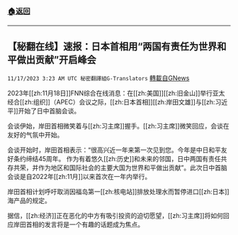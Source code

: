 ###  [:house:返回](README.md)
---


## 【秘翻在线】速报：日本首相用“两国有责任为世界和平做出贡献”开启峰会
`11/17/2023 3:23 AM UTC 秘密翻譯組G-Translators` [轉載自GNews](https://gnews.org/articles/1986110)

2023年[[zh:11月18日]]FNN综合在线消息：在[[zh:美国]][[zh:旧金山]]举行亚太经合[[zh:组织]]（APEC）会议之际，[[zh:日本首相]][[zh:岸田文雄]]与[[zh:习近平]]开始了日中首脑会谈。

会谈伊始，岸田首相微笑着与[[zh:习主席]]握手。[[zh:习主席]]微笑回应，会谈在友好的气氛中开始。

会谈开始时，岸田首相表示：“很高兴近一年来第一次见到您。今年是中日和平友好条约缔结45周年。 作为有着悠久[[zh:历史]]和未来的邻国，日中两国有责任共存共荣，并作为地区和国际社会的主要大国为世界和平做出贡献”。此次日中首脑会谈是自2022年[[zh:11月]]以来首次在一年内举行。

岸田首相计划呼吁取消因福岛第一[[zh:核电站]]排放处理水而暂停进口[[zh:日本]]海产品的规定。

据信，[[zh:经济]]正在恶化的中方有吸引投资的迫切愿望，[[zh:习主席]]将如何回应岸田首相的发言将是一个有趣的话题成为焦点。


